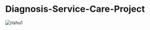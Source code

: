 # Diagnosis-Service-Care-Project
![rishu1](https://github.com/rkgupta7463/Diagnosis-Service-Care-Project/assets/96177171/d95b46d9-6511-4533-b88a-f9c68b51ae0a)
